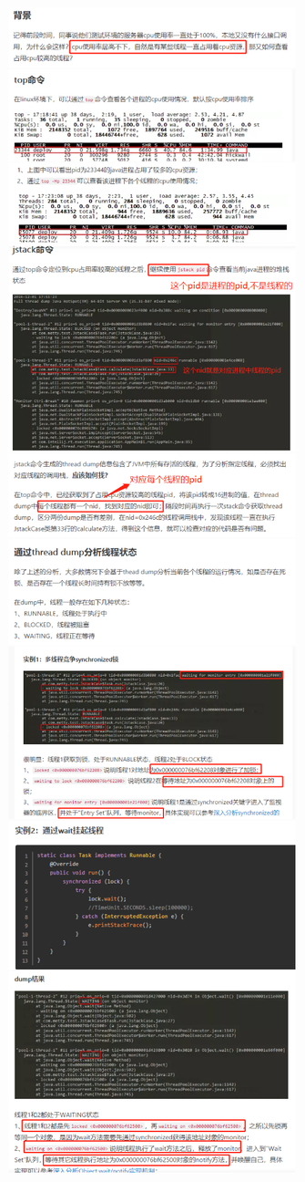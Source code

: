 ![](../pics/如何使用jstack分析线程状态01.png)
![](../pics/如何使用jstack分析线程状态02.png)
![](../pics/如何使用jstack分析线程状态03.png)
![](../pics/如何使用jstack分析线程状态04.png)
![](../pics/如何使用jstack分析线程状态05.png)
![](../pics/如何使用jstack分析线程状态06.png)
![](../pics/如何使用jstack分析线程状态07.png)
![](../pics/如何使用jstack分析线程状态08.png)
![](../pics/如何使用jstack分析线程状态09.png)